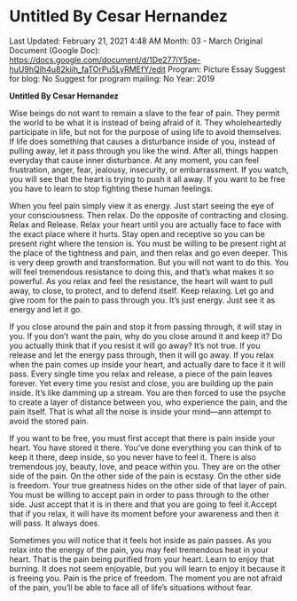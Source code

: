 # Untitled By Cesar Hernandez

Last Updated: February 21, 2021 4:48 AM
Month: 03 - March
Original Document (Google Doc): https://docs.google.com/document/d/1De277iY5pe-huU9hQIh4u82kiih_faTOrPu5LyRMEfY/edit
Program: Picture Essay
Suggest for blog: No
Suggest for program mailing: No
Year: 2019

**Untitled By Cesar Hernandez**

Wise beings do not want to remain a slave to the fear of pain. They permit the world to be what it is instead of being afraid of it. They wholeheartedly participate in life, but not for the purpose of using life to avoid themselves. If life does something that causes a disturbance inside of you, instead of pulling away, let it pass through you like the wind. After all, things happen everyday that cause inner disturbance. At any moment, you can feel frustration, anger, fear, jealousy, insecurity, or embarrassment. If you watch, you will see that the heart is trying to push it all away. If you want to be free you have to learn to stop fighting these human feelings.

When you feel pain simply view it as energy. Just start seeing the eye of your consciousness. Then relax. Do the opposite of contracting and closing. Relax and Release. Relax your heart until you are actually face to face with the exact place where it hurts. Stay open and receptive so you can be present right where the tension is. You must be willing to be present right at the place of the tightness and pain, and then relax and go even deeper. This is very deep growth and transformation. But you will not want to do this. You will feel tremendous resistance to doing this, and that’s what makes it so powerful. As you relax and feel the resistance, the heart will want to pull away, to close, to protect, and to defend itself. Keep relaxing. Let go and give room for the pain to pass through you. It’s just energy. Just see it as energy and let it go.

If you close around the pain and stop it from passing through, it will stay in you. If you don’t want the pain, why do you close around it and keep it? Do you actually think that if you resist it will go away? It’s not true. If you release and let the energy pass through, then it will go away. If you relax when the pain comes up inside your heart, and actually dare to face it it will pass. Every single time you relax and release, a piece of the pain leaves forever. Yet every time you resist and close, you are building up the pain inside. It’s like damming up a stream. You are then forced to use the psyche to create a layer of distance between you, who experience the pain, and the pain itself. That is what all the noise is inside your mind—ann attempt to avoid the stored pain.

If you want to be free, you must first accept that there is pain inside your heart. You have stored it there. You’ve done everything you can think of to keep it there, deep inside, so you never have to feel it. There is also tremendous joy, beauty, love, and peace within you. They are on the other side of the pain. On the other side of the pain is ecstasy. On the other side is freedom. Your true greatness hides on the other side of that layer of pain. You must be willing to accept pain in order to pass through to the other side. Just accept that it is in there and that you are going to feel it.Accept that if you relax, it will have its moment before your awareness and then it will pass. It always does.

Sometimes you will notice that it feels hot inside as pain passes. As you relax into the energy of the pain, you may feel tremendous heat in your heart. That is the pain being purified from your heart. Learn to enjoy that burning. It does not seem enjoyable, but you will learn to enjoy it because it is freeing you. Pain is the price of freedom. The moment you are not afraid of the pain, you’ll be able to face all of life’s situations without fear.